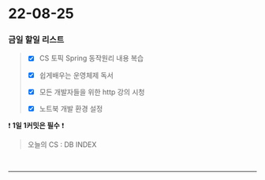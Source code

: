 # 22-08-25
### 금일 할일 리스트

> - [x] CS 토픽 Spring 동작원리 내용 복습
>
> - [x] 쉽게배우는 운영체제 독서
>
> - [x] 모든 개발자들을 위한 http 강의 시청
> 
> - [x] 노트북 개발 환경 설정
> 
>

❗ **1일 1커밋은 필수** ❗
> 오늘의 CS :  DB INDEX
>
<br/>

------------ 